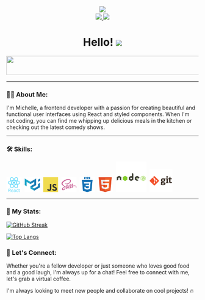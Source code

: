 <div id="header" align="center">
<img src="https://media.giphy.com/media/L1R1tvI9svkIWwpVYr/giphy.gif"</img>
</div>
<div id="badges" align="center">
  <a href="https://www.linkedin.com/in/webdev-michelle/">
    <img src="https://img.shields.io/badge/webdev--michelle-2065C3?logo=linkedin&logoColor=white"/>
  </a>
  <a href="https://www.instagram.com/micki_codes/">
    <img src="https://img.shields.io/badge/micki__codes-D52364?logo=instagram&logoColor=white"/>
  </a>
</div>

<h1 align="center">
  Hello!
  <img src="https://media.giphy.com/media/hvRJCLFzcasrR4ia7z/giphy.gif" width="30px"/>
</h1>

<div align="center">
  <img src="https://media.giphy.com/media/fmkYSBlJt3XjNF6p9c/giphy.gif" width="1000" height="50"/>
</div>


---

### :woman_technologist: About Me:

I'm Michelle, a frontend developer with a passion for creating beautiful and functional user interfaces using React and styled components. When I'm not coding, you can find me whipping up delicious meals in the kitchen or checking out the latest comedy shows.

---

### :hammer_and_wrench: Skills:

<div>
  <img src="https://github.com/devicons/devicon/blob/master/icons/react/react-original-wordmark.svg" title="React" alt="React" width="40" height="40"/>&nbsp;
   <img src="https://github.com/devicons/devicon/blob/master/icons/materialui/materialui-original.svg" title="Material UI" alt="Material UI" width="40" height="40"/>&nbsp;
    <img src="https://github.com/devicons/devicon/blob/master/icons/javascript/javascript-original.svg" title="JavaScript" alt="JavaScript" width="40" height="40"/>&nbsp;
    <img src="https://github.com/devicons/devicon/blob/master/icons/sass/sass-original.svg"  title="sass" alt="sass" width="40" height="40"/>&nbsp;
    <img src="https://github.com/devicons/devicon/blob/master/icons/css3/css3-plain-wordmark.svg"  title="CSS3" alt="CSS" width="40" height="40"/>&nbsp;
    <img src="https://github.com/devicons/devicon/blob/master/icons/html5/html5-original.svg" title="HTML5" alt="HTML" width="40" height="40"/>&nbsp;
  <img src="https://github.com/devicons/devicon/blob/master/icons/nodejs/nodejs-original-wordmark.svg" title="NodeJS" alt="NodeJS" width="80" height="80"/>&nbsp;
  <img src="https://github.com/devicons/devicon/blob/master/icons/git/git-original-wordmark.svg" title="Git" **alt="Git" width="60" height="60"/>
</div>


---

### :space_invader: My Stats:

[![GitHub Streak](http://github-readme-streak-stats.herokuapp.com?user=micki-codes&count_private=true&theme=radical)](https://git.io/streak-stats)

[![Top Langs](https://github-readme-stats.vercel.app/api/top-langs/?username=micki-codes&count_private=true&layout=compact&theme=radical)](https://github.com/anuraghazra/github-readme-stats)

### :handshake: Let's Connect:


Whether you're a fellow developer or just someone who loves good food and a good laugh, I'm always up for a chat! Feel free to connect with me, let's grab a virtual coffee.

I'm always looking to meet new people and collaborate on cool projects! :fire:


